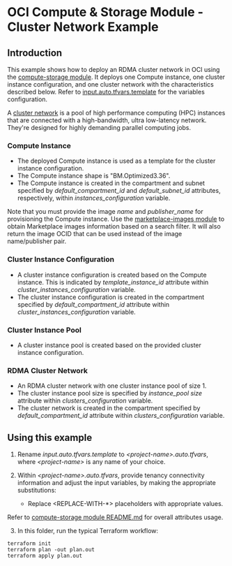 # OCI Compute & Storage Module - Cluster Network Example

## Introduction
This example shows how to deploy an RDMA cluster network in OCI using the [compute-storage module](../../README.md). It deploys one Compute instance, one cluster instance configuration, and one cluster network with the characteristics described below. Refer to [input.auto.tfvars.template](./input.auto.tfvars.template) for the variables configuration.

A [cluster network](https://docs.oracle.com/en-us/iaas/Content/Compute/Tasks/managingclusternetworks.htm) is a pool of high performance computing (HPC) instances that are connected with a high-bandwidth, ultra low-latency network. They're designed for highly demanding parallel computing jobs.

### Compute Instance
- The deployed Compute instance is used as a template for the cluster instance configuration.
- The Compute instance shape is "BM.Optimized3.36".
- The Compute instance is created in the compartment and subnet specified by *default_compartment_id* and *default_subnet_id* attributes, respectively, within *instances_configuration* variable.

Note that you must provide the image *name* and *publisher_name* for provisioning the Compute instance. Use the [marketplace-images module](../../../marketplace-images/) to obtain Marketplace images information based on a search filter. It will also return the image OCID that can be used instead of the image name/publisher pair.

### Cluster Instance Configuration
- A cluster instance configuration is created based on the Compute instance. This is indicated by *template_instance_id* attribute within *cluster_instances_configuration* variable.
- The cluster instance configuration is created in the compartment specified by *default_compartment_id* attribute within *cluster_instances_configuration* variable.

### Cluster Instance Pool
- A cluster instance pool is created based on the provided cluster instance configuration.

### RDMA Cluster Network
- An RDMA cluster network with one cluster instance pool of size 1.
- The cluster instance pool size is specified by *instance_pool size* attribute within *clusters_configuration* variable.
- The cluster network is created in the compartment specified by *default_compartment_id* attribute within *clusters_configuration* variable.

## Using this example
1. Rename *input.auto.tfvars.template* to *\<project-name\>.auto.tfvars*, where *\<project-name\>* is any name of your choice.

2. Within *\<project-name\>.auto.tfvars*, provide tenancy connectivity information and adjust the input variables, by making the appropriate substitutions:
   - Replace \<REPLACE-WITH-\*\> placeholders with appropriate values. 
   
Refer to [compute-storage module README.md](../../README.md) for overall attributes usage.

3. In this folder, run the typical Terraform workflow:
```
terraform init
terraform plan -out plan.out
terraform apply plan.out
```